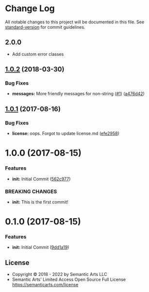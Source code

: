 # Change Log

All notable changes to this project will be documented in this file. See [standard-version](https://github.com/conventional-changelog/standard-version) for commit guidelines.

## 2.0.0

* Add custom error classes

<a name="1.0.2"></a>
## [1.0.2](https://github.com/npm/json-parse-even-better-errors/compare/v1.0.1...v1.0.2) (2018-03-30)


### Bug Fixes

* **messages:** More friendly messages for non-string ([#1](https://github.com/npm/json-parse-even-better-errors/issues/1)) ([a476d42](https://github.com/npm/json-parse-even-better-errors/commit/a476d42))



<a name="1.0.1"></a>
## [1.0.1](https://github.com/npm/json-parse-even-better-errors/compare/v1.0.0...v1.0.1) (2017-08-16)


### Bug Fixes

* **license:** oops. Forgot to update license.md ([efe2958](https://github.com/npm/json-parse-even-better-errors/commit/efe2958))



<a name="1.0.0"></a>
# 1.0.0 (2017-08-15)


### Features

* **init:** Initial Commit ([562c977](https://github.com/npm/json-parse-even-better-errors/commit/562c977))


### BREAKING CHANGES

* **init:** This is the first commit!



<a name="0.1.0"></a>
# 0.1.0 (2017-08-15)


### Features

* **init:** Initial Commit ([9dd1a19](https://github.com/npm/json-parse-even-better-errors/commit/9dd1a19))

## License

- Copyright © 2018 - 2022 by Semantic Arts LLC
- Semantic Arts' Limited Access Open Source Full License https://semanticarts.com/license
